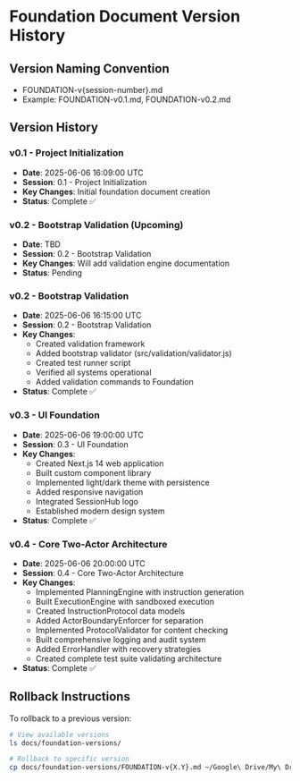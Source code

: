 # Foundation Document Version History

## Version Naming Convention
- FOUNDATION-v{session-number}.md
- Example: FOUNDATION-v0.1.md, FOUNDATION-v0.2.md

## Version History

### v0.1 - Project Initialization
- **Date**: 2025-06-06 16:09:00 UTC
- **Session**: 0.1 - Project Initialization
- **Key Changes**: Initial foundation document creation
- **Status**: Complete ✅

### v0.2 - Bootstrap Validation (Upcoming)
- **Date**: TBD
- **Session**: 0.2 - Bootstrap Validation
- **Key Changes**: Will add validation engine documentation
- **Status**: Pending

### v0.2 - Bootstrap Validation
- **Date**: 2025-06-06 16:15:00 UTC
- **Session**: 0.2 - Bootstrap Validation
- **Key Changes**: 
  - Created validation framework
  - Added bootstrap validator (src/validation/validator.js)
  - Created test runner script
  - Verified all systems operational
  - Added validation commands to Foundation
- **Status**: Complete ✅

### v0.3 - UI Foundation
- **Date**: 2025-06-06 19:00:00 UTC
- **Session**: 0.3 - UI Foundation
- **Key Changes**: 
  - Created Next.js 14 web application
  - Built custom component library
  - Implemented light/dark theme with persistence
  - Added responsive navigation
  - Integrated SessionHub logo
  - Established modern design system
- **Status**: Complete ✅

### v0.4 - Core Two-Actor Architecture
- **Date**: 2025-06-06 20:00:00 UTC
- **Session**: 0.4 - Core Two-Actor Architecture
- **Key Changes**: 
  - Implemented PlanningEngine with instruction generation
  - Built ExecutionEngine with sandboxed execution
  - Created InstructionProtocol data models
  - Added ActorBoundaryEnforcer for separation
  - Implemented ProtocolValidator for content checking
  - Built comprehensive logging and audit system
  - Added ErrorHandler with recovery strategies
  - Created complete test suite validating architecture
- **Status**: Complete ✅

## Rollback Instructions
To rollback to a previous version:
```bash
# View available versions
ls docs/foundation-versions/

# Rollback to specific version
cp docs/foundation-versions/FOUNDATION-v{X.Y}.md ~/Google\ Drive/My\ Drive/SessionHub/FOUNDATION.md
```